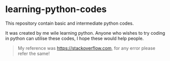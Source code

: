 # learning-python-codes

This repository contain basic and intermediate python codes.

It was created by me wile learning python. Anyone who wishes to try coding in python can utilise these codes, I hope these would help people.

> My reference was https://stackoverflow.com, for any error please refer the same!
